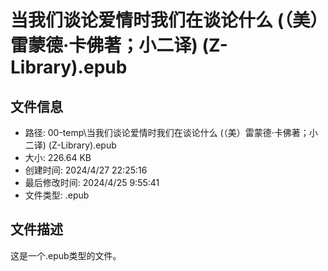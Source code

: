 ﻿# 当我们谈论爱情时我们在谈论什么 (（美）雷蒙德·卡佛著；小二译) (Z-Library).epub

## 文件信息
- 路径: 00-temp\当我们谈论爱情时我们在谈论什么 (（美）雷蒙德·卡佛著；小二译) (Z-Library).epub
- 大小: 226.64 KB
- 创建时间: 2024/4/27 22:25:16
- 最后修改时间: 2024/4/25 9:55:41
- 文件类型: .epub

## 文件描述
这是一个.epub类型的文件。

